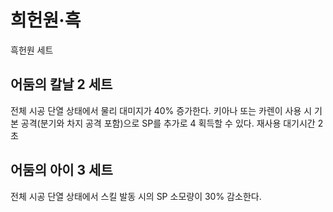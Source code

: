 # 희헌원·흑

흑헌원 세트

## 어둠의 칼날 2 세트

전체 시공 단열 상태에서 물리 대미지가 40% 증가한다.
키아나 또는 카렌이 사용 시 기본 공격(분기와 차지 공격 포함)으로 SP를 추가로 4 획득할 수 있다. 재사용 대기시간 2초

## 어둠의 아이 3 세트

전체 시공 단열 상태에서 스킬 발동 시의 SP 소모량이 30% 감소한다.
